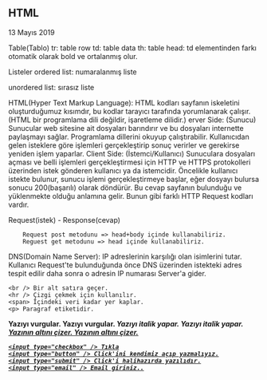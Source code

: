 ## HTML

13 Mayıs 2019

Table(Tablo)
tr: table row
td: table data
th: table head: td elementinden farkı otomatik olarak bold ve ortalanmış olur.

Listeler
ordered list: numaralanmış liste

<ol></ol>
unordered list: sırasız liste
<ul></ul>

HTML(Hyper Text Markup Language): HTML kodları sayfanın iskeletini oluşturduğumuz kısımdır, bu kodlar tarayıcı tarafında yorumlanarak çalışır.(HTML bir programlama dili değildir, işaretleme dilidir.)
erver Side: (Sunucu) Sunucular web sitesine ait dosyaları barındırır ve bu dosyaları internette paylaşmayı sağlar. Programlama dillerini okuyup çalıştırabilir. Kullanıcıdan gelen isteklere göre işlemleri gerçekleştirip sonuç verirler ve gerekirse yeniden işlem yaparlar.
Client Side: (İstemci/Kullanıcı) Sunuculara dosyaları açması ve belli işlemleri gerçekleştirmesi için HTTP ve HTTPS protokolleri üzerinden istek gönderen kullanıcı ya da istemcidir.
Öncelikle kullanıcı istekte bulunur, sunucu işlemi gerçekleştirmeye başlar, eğer dosyayı bulursa sonucu 200(başarılı) olarak döndürür. Bu cevap sayfanın bulunduğu ve yüklenmekte olduğu anlamına gelir. Bunun gibi farklı HTTP Request kodları vardır.

Request(istek) - Response(cevap)

        Request post metodunu => head+body içinde kullanabiliriz.
        Reguest get metodunu => head içinde kullanabiliriz.

DNS(Domain Name Server): IP adreslerinin karşılığı olan isimlerini tutar. Kullanıcı Request'te bulunduğunda önce DNS üzerinden istekteki adres tespit edilir daha sonra o adresin IP numarası Server'a gider.

    <br /> Bir alt satıra geçer.
    <hr /> Çizgi çekmek için kullanılır.
    <span> İçindeki veri kadar yer kaplar.
    <p> Paragraf etiketidir.

<b> Yazıyı vurgular.
<strong> Yazıyı vurgular.
<i> Yazıyı italik yapar.
<em> Yazıyı italik yapar.
<u> Yazının altını çizer.
<ins> Yazının altını çizer.

    <input type="checkbox" /> Tıkla
    <input type="button" /> Click'ini kendimiz açıp yazmalıyız.
    <input type="submit" /> Click'i halihazırda yazılıdır.
    <input type="email" /> Email giriniz..
